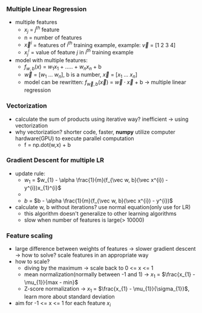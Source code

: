 ### Multiple Linear Regression

- multiple features
  - $x_{j}$ = $j^{th}$ feature
  - n = number of features
  - $\vec x^{i}$ = features of $i^{th}$ training example, example: $\vec v$ = [1 2 3 4]
  - $x_{j}^{i}$ = value of feature $j$ in $i^{th}$ training example
- model with multiple features:
  - $f_{w,b}(x)$ = $w_{1}x_{1}$ + ..... + $w_{n}x_{n}$ + b
  - $\vec w$ = [$w_{1}$ ... $w_{n}$], b is a number, $\vec x$ = [$x_{1}$ ... $x_{n}$]
  - model can be rewritten: $f_{\vec w, b}(\vec x)$ = $\vec w \cdot \vec x$ + b -> multiple linear regression

### Vectorization

- calculate the sum of products using iterative way? inefficient -> using vectorization
- why vectorization? shorter code, faster, **numpy** utilize computer hardware(GPU) to execute parallel computation
  - f = np.dot(w,x) + b

### Gradient Descent for multiple LR

- update rule:
  - $w_{1}$ = $w_{1} - \alpha \frac{1}{m}(f_{\vec w, b}(\vec x^{i}) - y^{i})x_{1}^{i}$
  -
  - $b$ = $b - \alpha \frac{1}{m}(f_{\vec w, b}(\vec x^{i}) - y^{i})$
- calculate w, b without iterations? use normal equation(only use for LR)
  - this algorithm doesn't generalize to other learning algorithms
  - slow when number of features is large(> 10000)

### Feature scaling

- large difference between weights of features -> slower gradient descent -> how to solve? scale features in an appropriate way
- how to scale?
  - diving by the maximum -> scale back to 0 <= x <= 1
  - mean normalization(normally between -1 and 1) -> $x_{1}$ = $\frac{x_{1} - \mu_{1}}{max - min}$
  - Z-score normalization -> $x_{1}$ = $\frac{x_{1} - \mu_{1}}{\sigma_{1}}$, learn more about standard deviation
- aim for -1 <= x <= 1 for each feature $x_{i}$
